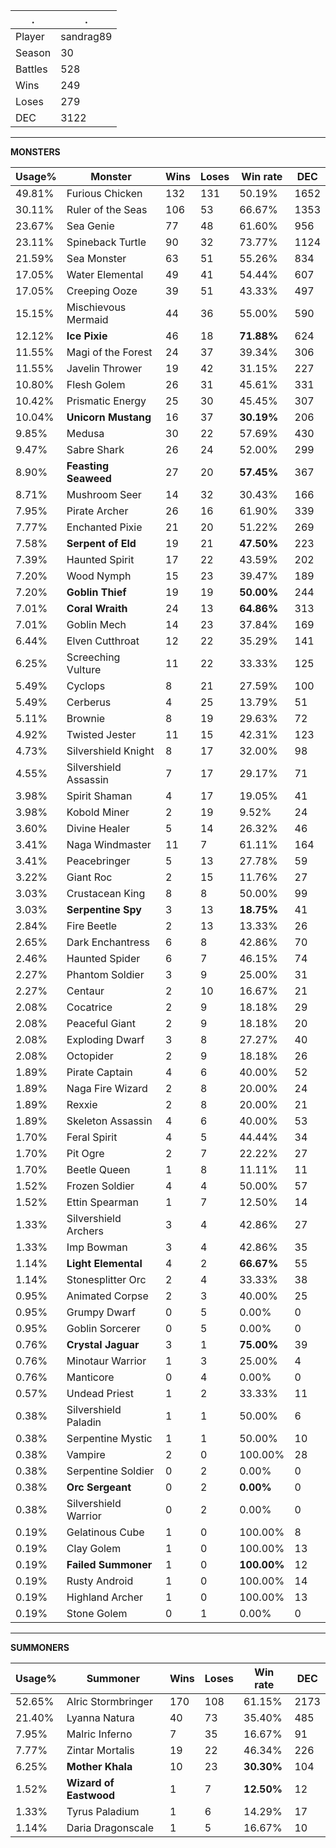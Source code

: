 .|.
|-|-
Player|sandrag89
Season|30
Battles|528
Wins|249
Loses|279
DEC|3122

---
**MONSTERS**

Usage%|Monster|Wins|Loses|Win rate|DEC|
-|-|-|-|-|-|
49.81%|Furious Chicken|132|131|50.19%|1652|
30.11%|Ruler of the Seas|106|53|66.67%|1353|
23.67%|Sea Genie|77|48|61.60%|956|
23.11%|Spineback Turtle|90|32|73.77%|1124|
21.59%|Sea Monster|63|51|55.26%|834|
17.05%|Water Elemental|49|41|54.44%|607|
17.05%|Creeping Ooze|39|51|43.33%|497|
15.15%|Mischievous Mermaid|44|36|55.00%|590|
12.12%|**Ice Pixie**|46|18|**71.88%**|624|
11.55%|Magi of the Forest|24|37|39.34%|306|
11.55%|Javelin Thrower|19|42|31.15%|227|
10.80%|Flesh Golem|26|31|45.61%|331|
10.42%|Prismatic Energy|25|30|45.45%|307|
10.04%|**Unicorn Mustang**|16|37|**30.19%**|206|
9.85%|Medusa|30|22|57.69%|430|
9.47%|Sabre Shark|26|24|52.00%|299|
8.90%|**Feasting Seaweed**|27|20|**57.45%**|367|
8.71%|Mushroom Seer|14|32|30.43%|166|
7.95%|Pirate Archer|26|16|61.90%|339|
7.77%|Enchanted Pixie|21|20|51.22%|269|
7.58%|**Serpent of Eld**|19|21|**47.50%**|223|
7.39%|Haunted Spirit|17|22|43.59%|202|
7.20%|Wood Nymph|15|23|39.47%|189|
7.20%|**Goblin Thief**|19|19|**50.00%**|244|
7.01%|**Coral Wraith**|24|13|**64.86%**|313|
7.01%|Goblin Mech|14|23|37.84%|169|
6.44%|Elven Cutthroat|12|22|35.29%|141|
6.25%|Screeching Vulture|11|22|33.33%|125|
5.49%|Cyclops|8|21|27.59%|100|
5.49%|Cerberus|4|25|13.79%|51|
5.11%|Brownie|8|19|29.63%|72|
4.92%|Twisted Jester|11|15|42.31%|123|
4.73%|Silvershield Knight|8|17|32.00%|98|
4.55%|Silvershield Assassin|7|17|29.17%|71|
3.98%|Spirit Shaman|4|17|19.05%|41|
3.98%|Kobold Miner|2|19|9.52%|24|
3.60%|Divine Healer|5|14|26.32%|46|
3.41%|Naga Windmaster|11|7|61.11%|164|
3.41%|Peacebringer|5|13|27.78%|59|
3.22%|Giant Roc|2|15|11.76%|27|
3.03%|Crustacean King|8|8|50.00%|99|
3.03%|**Serpentine Spy**|3|13|**18.75%**|41|
2.84%|Fire Beetle|2|13|13.33%|26|
2.65%|Dark Enchantress|6|8|42.86%|70|
2.46%|Haunted Spider|6|7|46.15%|74|
2.27%|Phantom Soldier|3|9|25.00%|31|
2.27%|Centaur|2|10|16.67%|21|
2.08%|Cocatrice|2|9|18.18%|29|
2.08%|Peaceful Giant|2|9|18.18%|20|
2.08%|Exploding Dwarf|3|8|27.27%|40|
2.08%|Octopider|2|9|18.18%|26|
1.89%|Pirate Captain|4|6|40.00%|52|
1.89%|Naga Fire Wizard|2|8|20.00%|24|
1.89%|Rexxie|2|8|20.00%|21|
1.89%|Skeleton Assassin|4|6|40.00%|53|
1.70%|Feral Spirit|4|5|44.44%|34|
1.70%|Pit Ogre|2|7|22.22%|27|
1.70%|Beetle Queen|1|8|11.11%|11|
1.52%|Frozen Soldier|4|4|50.00%|57|
1.52%|Ettin Spearman|1|7|12.50%|14|
1.33%|Silvershield Archers|3|4|42.86%|27|
1.33%|Imp Bowman|3|4|42.86%|35|
1.14%|**Light Elemental**|4|2|**66.67%**|55|
1.14%|Stonesplitter Orc|2|4|33.33%|38|
0.95%|Animated Corpse|2|3|40.00%|25|
0.95%|Grumpy Dwarf|0|5|0.00%|0|
0.95%|Goblin Sorcerer|0|5|0.00%|0|
0.76%|**Crystal Jaguar**|3|1|**75.00%**|39|
0.76%|Minotaur Warrior|1|3|25.00%|4|
0.76%|Manticore|0|4|0.00%|0|
0.57%|Undead Priest|1|2|33.33%|11|
0.38%|Silvershield Paladin|1|1|50.00%|6|
0.38%|Serpentine Mystic|1|1|50.00%|10|
0.38%|Vampire|2|0|100.00%|28|
0.38%|Serpentine Soldier|0|2|0.00%|0|
0.38%|**Orc Sergeant**|0|2|**0.00%**|0|
0.38%|Silvershield Warrior|0|2|0.00%|0|
0.19%|Gelatinous Cube|1|0|100.00%|8|
0.19%|Clay Golem|1|0|100.00%|13|
0.19%|**Failed Summoner**|1|0|**100.00%**|12|
0.19%|Rusty Android|1|0|100.00%|14|
0.19%|Highland Archer|1|0|100.00%|13|
0.19%|Stone Golem|0|1|0.00%|0|

---
**SUMMONERS**

Usage%|Summoner|Wins|Loses|Win rate|DEC|
-|-|-|-|-|-|
52.65%|Alric Stormbringer|170|108|61.15%|2173|
21.40%|Lyanna Natura|40|73|35.40%|485|
7.95%|Malric Inferno|7|35|16.67%|91|
7.77%|Zintar Mortalis|19|22|46.34%|226|
6.25%|**Mother Khala**|10|23|**30.30%**|104|
1.52%|**Wizard of Eastwood**|1|7|**12.50%**|12|
1.33%|Tyrus Paladium|1|6|14.29%|17|
1.14%|Daria Dragonscale|1|5|16.67%|10|
